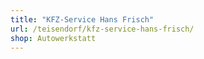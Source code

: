 ```yaml
---
title: "KFZ-Service Hans Frisch"
url: /teisendorf/kfz-service-hans-frisch/
shop: Autowerkstatt
---
```

